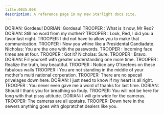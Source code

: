 ```yaml
---
title:0035.008
description: A reference page in my new Starlight docs site.
---
```

DORIAN: Gordeau!
DORIAN: Gordeau!
TROOPER : What is it now, Mr Red?
DORIAN: Still no word from my mother?
TROOPER : Look, Red, I did you a favor last night.
TROOPER: I did not have to allow you to make that communication.
TROOPER : Now you whine like a Presidental Candiadate.
Nicholas: You are the one with the passwords.
TROOPER : Incoming face times are at four.
TROOPER : Got it?
Nicholas: Sure.
TROOPER : Bravo.
DORIAN: Fill yourself with greater understanding one more time.
TROOPER : Realize the truth, boy beautiful.
TROOPER : Notice any O'keefees on these fabulous walls
TROOPER : You are not standing in the middle of your mother's multi national corperation. 
TROOPER: There are no specail privelages down here.
DORIAN: I just need to know if my heart is all right.
TROOPER : You never even gave me a word of thanks for last time.
DORIAN: Should I thank you for breathing so fouly. 
TROOPER: You will not be here for long with that pissy attitude.
DORIAN: I will grin wide for the cameras.
TROOPER: The cameras are all upstairs.
TROOPER: Down here in the sewers anything goes with glopratchet dealers like you. 
